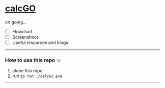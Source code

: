 # [calcGO](https://github.com/rulisastra/calcGO)

on going...

- [ ] Flowchart
- [ ] Screenshoot
- [ ] Useful resources and blogs

---

### How to use this repo :relaxed:

1. clone this repo
2. run `go run ./calcGo.exe`
--- 